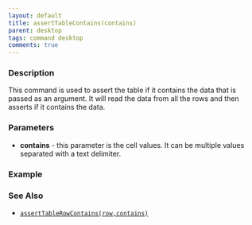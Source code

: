 ```yaml
---
layout: default
title: assertTableContains(contains)
parent: desktop
tags: command desktop
comments: true
---
```


### Description

This command is used to assert the table if it contains the data that is passed as an argument. It will read the data from all the rows and then asserts if it contains the data.

### Parameters

- **contains** - this parameter is the cell values. It can be multiple values separated with a text delimiter.

### Example


### See Also

- [`assertTableRowContains(row,contains)`](assertTableRowContains(row,contains))